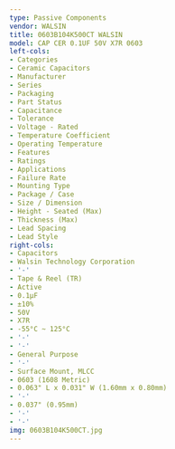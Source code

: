 ```yaml
---
type: Passive Components
vendor: WALSIN
title: 0603B104K500CT WALSIN
model: CAP CER 0.1UF 50V X7R 0603
left-cols:
- Categories
- Ceramic Capacitors
- Manufacturer
- Series
- Packaging 
- Part Status
- Capacitance
- Tolerance
- Voltage - Rated
- Temperature Coefficient
- Operating Temperature
- Features
- Ratings
- Applications
- Failure Rate
- Mounting Type
- Package / Case
- Size / Dimension
- Height - Seated (Max)
- Thickness (Max)
- Lead Spacing
- Lead Style
right-cols:
- Capacitors
- Walsin Technology Corporation
- '-'
- Tape & Reel (TR) 
- Active
- 0.1µF
- ±10%
- 50V
- X7R
- -55°C ~ 125°C
- '-'
- '-'
- General Purpose
- '-'
- Surface Mount, MLCC
- 0603 (1608 Metric)
- 0.063" L x 0.031" W (1.60mm x 0.80mm)
- '-'
- 0.037" (0.95mm)
- '-'
- '-'
img: 0603B104K500CT.jpg
---
```

